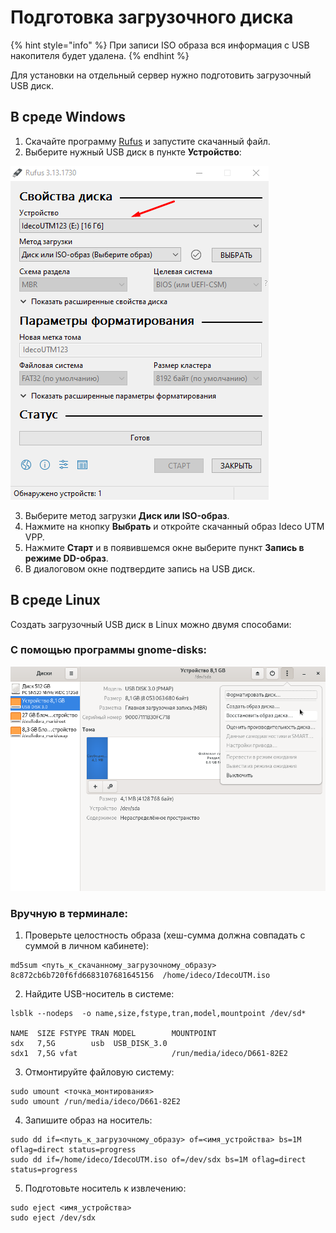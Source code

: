 # Подготовка загрузочного диска

{% hint style="info" %}
При записи ISO образа вся информация с USB накопителя будет удалена.
{% endhint %}

Для установки на отдельный сервер нужно подготовить загрузочный USB диск.

## В среде Windows

1. Скачайте программу [Rufus](https://rufus.ie/ru/) и запустите скачанный файл.
2. Выберите нужный USB диск в пункте **Устройство**:
   
![](../.gitbook/assets/preparation-boot-disk1.png)

3. Выберите метод загрузки **Диск или ISO-образ**.
4. Нажмите на кнопку **Выбрать** и откройте скачанный образ Ideco UTM VPP.
5. Нажмите **Старт** и в появившемся окне выберите пункт **Запись в режиме DD-образ**.
6. В диалоговом окне подтвердите запись на USB диск.


## В cреде Linux

Создать загрузочный USB диск в Linux можно двумя способами:

### С помощью программы gnome-disks:
  
![](../.gitbook/assets/preparation-boot-disk2.png)

### Вручную в терминале:

1. Проверьте целостность образа (хеш-сумма должна совпадать с суммой в личном кабинете):
```
md5sum <путь_к_скачанному_загрузочному_образу>
8c872cb6b720f6fd6683107681645156  /home/ideco/IdecoUTM.iso
```
2. Найдите USB-носитель в системе:
```
lsblk --nodeps  -o name,size,fstype,tran,model,mountpoint /dev/sd*

NAME  SIZE FSTYPE TRAN MODEL        MOUNTPOINT
sdx   7,5G        usb  USB_DISK_3.0 
sdx1  7,5G vfat                     /run/media/ideco/D661-82E2
```
3. Отмонтируйте файловую систему:
```
sudo umount <точка_монтирования>
sudo umount /run/media/ideco/D661-82E2
```

4. Запишите образ на носитель:
```
sudo dd if=<путь_к_загрузочному_образу> of=<имя_устройства> bs=1M oflag=direct status=progress
sudo dd if=/home/ideco/IdecoUTM.iso of=/dev/sdx bs=1M oflag=direct status=progress
```
5. Подготовьте носитель к извлечению:
```
sudo eject <имя_устройства>
sudo eject /dev/sdx
```